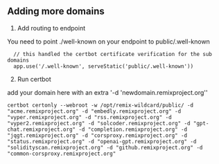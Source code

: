 ## Adding more domains 

1. Add routing to endpoint

You need to point ./well-known on your endpoint to public/.well-known

```
  // this handled the certbot certificate verification for the sub domains
  app.use('/.well-known', serveStatic('public/.well-known'))
```

2. Run certbot

add your domain here with an extra '-d 'newdomain.remixproject.org''

```
certbot certonly --webroot -w /opt/remix-wildcard/public/ -d "acme.remixproject.org" -d "embedly.remixproject.org" -d "vyper.remixproject.org" -d "rss.remixproject.org" -d "vyper2.remixproject.org" -d "solcoder.remixproject.org" -d "gpt-chat.remixproject.org" -d "completion.remixproject.org" -d "jqgt.remixproject.org" -d "corsproxy.remixproject.org" -d "status.remixproject.org" -d "openai-gpt.remixproject.org" -d "solidityscan.remixproject.org" -d "github.remixproject.org" -d "common-corsproxy.remixproject.org"
```




